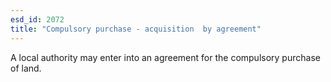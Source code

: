 ```yaml
---
esd_id: 2072
title: "Compulsory purchase - acquisition  by agreement"
---
```


A local authority may enter into an agreement for the compulsory purchase of land.

